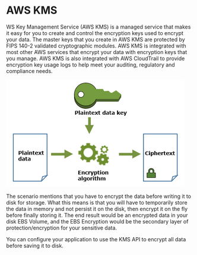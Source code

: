 # AWS KMS

WS Key Management Service (AWS KMS) is a managed service that makes it easy for you to create and control the encryption keys used to encrypt your data. The master keys that you create in AWS KMS are protected by FIPS 140-2 validated cryptographic modules. AWS KMS is integrated with most other AWS services that encrypt your data with encryption keys that you manage. AWS KMS is also integrated with AWS CloudTrail to provide encryption key usage logs to help meet your auditing, regulatory and compliance needs.

![alt](../images/encrypt-with-data-key.png)

The scenario mentions that you have to encrypt the data before writing it to disk for storage. What this means is that you will have to temporarily store the data in memory and not persist it on the disk, then encrypt it on the fly before finally storing it. The end result would be an encrypted data in your disk EBS Volume, and the EBS Encryption would be the secondary layer of protection/encryption for your sensitive data.

You can configure your application to use the KMS API to encrypt all data before saving it to disk.
